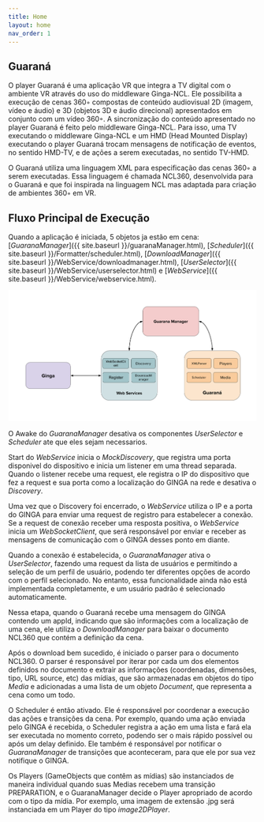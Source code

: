 ```yaml
---
title: Home
layout: home
nav_order: 1
---
```


## Guaraná
O player Guaraná é uma aplicação VR que integra a TV digital com o
ambiente VR através do uso do middleware Ginga-NCL. Ele possibilita a execução de cenas 360◦ compostas de conteúdo audiovisual 2D (imagem, vídeo e áudio) e 3D (objetos 3D e áudio direcional) apresentados em conjunto com um vídeo 360◦. A sincronização do conteúdo apresentado no player Guaraná é feito pelo middleware Ginga-NCL. Para isso, uma TV executando o middleware Ginga-NCL e um HMD (Head Mounted Display) executando o player Guaraná trocam mensagens de notificação de eventos, no sentido HMD-TV, e de ações a serem executadas, no sentido TV-HMD.

O Guaraná utiliza uma linguagem XML para especificação das cenas 360◦ a serem executadas. Essa linguagem é chamada NCL360, desenvolvida para o Guaraná e que foi inspirada na linguagem NCL mas adaptada para criação de ambientes 360◦ em VR.

## Fluxo Principal de Execução
Quando a aplicação é iniciada, 5 objetos ja estão em cena: [*GuaranaManager*]({{ site.baseurl }}/guaranaManager.html), [*Scheduler*]({{ site.baseurl }}/Formatter/scheduler.html), [*DownloadManager*]({{ site.baseurl }}/WebService/downloadmanager.html), [*UserSelector*]({{ site.baseurl }}/WebService/userselector.html) e [*WebService*]({{ site.baseurl }}/WebService/webservice.html).

![](/assets/RefactoredArchitecture.png)

O Awake do *GuaranaManager* desativa os componentes *UserSelector* e *Scheduler* ate que eles sejam necessarios.

Start do *WebService* inicia o *MockDiscovery*, que registra uma porta disponivel do dispositivo e inicia um listener em uma thread separada. Quando o listener recebe uma request, ele registra o IP do dispositivo que fez a request e sua porta como a localização do GINGA na rede e desativa o *Discovery*.

Uma vez que o Discovery foi encerrado, o *WebService* utiliza o IP e a porta do GINGA para enviar uma request de registro para estabelecer a conexão. Se a request de conexão receber uma resposta positiva, o *WebService* inicia um *WebSocketClient*, que será responsável por enviar e receber as mensagens de comunicação com o GINGA desses ponto em diante.

Quando a conexão é estabelecida, o *GuaranaManager* ativa o *UserSelector*, fazendo uma request da lista de usuários e permitindo a seleção de um perfil de usuário, podendo ter diferentes opções de acordo com o perfil selecionado. No entanto, essa funcionalidade ainda não está implementada completamente, e um usuário padrão é selecionado automaticamente.

Nessa etapa, quando o Guaraná recebe uma mensagem do GINGA contendo um appId, indicando que são informações com a localização de uma cena, ele utiliza o *DownloadManager* para baixar o documento NCL360 que contém a definição da cena. 

Após o download bem sucedido, é iniciado o parser para o documento NCL360. O parser é responsável por iterar por cada um dos elementos definidos no documento e extrair as informações (coordenadas, dimensões, tipo, URL source, etc) das mídias, que são armazenadas em objetos do tipo *Media* e adicionadas a uma lista de um objeto *Document*, que representa a cena como um todo.

O Scheduler é então ativado. Ele é responsável por coordenar a execução das ações e transições da cena. Por exemplo, quando uma ação enviada pelo GINGA é recebida, o Scheduler registra a ação em uma lista e fará ela ser executada no momento correto, podendo ser o mais rápido possível ou após um delay definido. Ele também é responsável por notificar o *GuaranaManager* de transições que aconteceram, para que ele por sua vez notifique o GINGA.

Os Players (GameObjects que contêm as mídias) são instanciados de maneira individual quando suas Medias recebem uma transição PREPARATION, e o GuaranaManager decide o Player apropriado de acordo com o tipo da mídia. Por exemplo, uma imagem de extensão .jpg será instanciada em um Player do tipo *image2DPlayer*.
